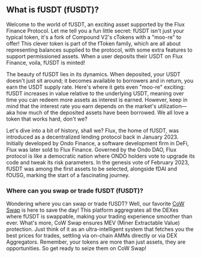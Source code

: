 <h2>What is fUSDT (fUSDT)?</h2>
<p>Welcome to the world of fUSDT, an exciting asset supported by the Flux Finance Protocol. Let me tell you a fun little secret: fUSDT isn't just your typical token, it's a fork of Compound V2's cTokens with a "moo-re" to offer! This clever token is part of the fToken family, which are all about representing balances supplied to the protocol, with some extra features to support permissioned assets. When a user deposits their USDT on Flux Finance, voila, fUSDT is minted!</p>

<p>The beauty of fUSDT lies in its dynamics. When deposited, your USDT doesn't just sit around; it becomes available to borrowers and in return, you earn the USDT supply rate. Here's where it gets even "moo-re" exciting: fUSDT increases in value relative to the underlying USDT, meaning over time you can redeem more assets as interest is earned. However, keep in mind that the interest rate you earn depends on the market's utilization—aka how much of the deposited assets have been borrowed. We all love a token that works hard, don't we?</p>

<p>Let's dive into a bit of history, shall we? Flux, the home of fUSDT, was introduced as a decentralized lending protocol back in January 2023. Initially developed by Ondo Finance, a software development firm in DeFi, Flux was later sold to Flux Finance. Governed by the Ondo DAO, Flux protocol is like a democratic nation where ONDO holders vote to upgrade its code and tweak its risk parameters. In the genesis vote of February 2023, fUSDT was among the first assets to be selected, alongside fDAI and fOUSG, marking the start of a fascinating journey.</p>

<h3>Where can you swap or trade fUSDT (fUSDT)?</h3>
<p>Wondering where you can swap or trade fUSDT? Well, our favorite <a href="https://swap.cow.fi/" target="_blank" rel="noopener">CoW Swap</a> is here to save the day! This platform aggregrates all the DEXes where fUSDT is swappable, making your trading experience smoother than ever. What's more, CoW Swap ensures MEV (Miner Extractable Value) protection. Just think of it as an ultra-intelligent system that fetches you the best prices for trades, settling via on-chain AMMs directly or via DEX Aggregators. Remember, your tokens are more than just assets, they are opportunities. So get ready to seize them on CoW Swap!</p>